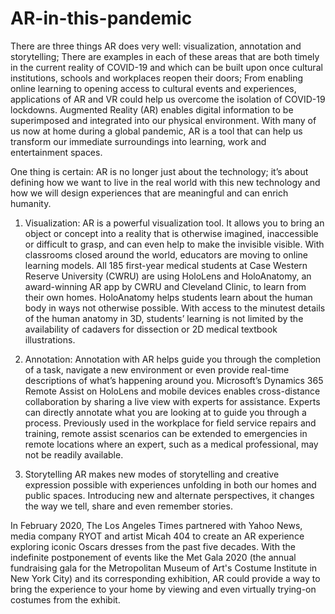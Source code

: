 # AR-in-this-pandemic
There are three things AR does very well: visualization, annotation and storytelling;
There are examples in each of these areas that are both timely in the current reality of COVID-19 and which can be built upon once cultural institutions, schools and workplaces reopen their doors;
From enabling online learning to opening access to cultural events and experiences, applications of AR and VR could help us overcome the isolation of COVID-19 lockdowns.
Augmented Reality (AR) enables digital information to be superimposed and integrated into our physical environment. With many of us now at home during a global pandemic, AR is a tool that can help us transform our immediate surroundings into learning, work and entertainment spaces.

One thing is certain: AR is no longer just about the technology; it’s about defining how we want to live in the real world with this new technology and how we will design experiences that are meaningful and can enrich humanity.

1. Visualization:
AR is a powerful visualization tool. It allows you to bring an object or concept into a reality that is otherwise imagined, inaccessible or difficult to grasp, and can even help to make the invisible visible. With classrooms closed around the world, educators are moving to online learning models. All 185 first-year medical students at Case Western Reserve University (CWRU) are using HoloLens and HoloAnatomy, an award-winning AR app by CWRU and Cleveland Clinic, to learn from their own homes. HoloAnatomy helps students learn about the human body in ways not otherwise possible. With access to the minutest details of the human anatomy in 3D, students’ learning is not limited by the availability of cadavers for dissection or 2D medical textbook illustrations.

2. Annotation:
Annotation with AR helps guide you through the completion of a task, navigate a new environment or even provide real-time descriptions of what’s happening around you.
Microsoft’s Dynamics 365 Remote Assist on HoloLens and mobile devices enables cross-distance collaboration by sharing a live view with experts for assistance. Experts can directly annotate what you are looking at to guide you through a process. Previously used in the workplace for field service repairs and training, remote assist scenarios can be extended to emergencies in remote locations where an expert, such as a medical professional, may not be readily available.

3. Storytelling
AR makes new modes of storytelling and creative expression possible with experiences unfolding in both our homes and public spaces. Introducing new and alternate perspectives, it changes the way we tell, share and even remember stories.

In February 2020, The Los Angeles Times partnered with Yahoo News, media company RYOT and artist Micah 404 to create an AR experience exploring iconic Oscars dresses from the past five decades. With the indefinite postponement of events like the Met Gala 2020 (the annual fundraising gala for the Metropolitan Museum of Art's Costume Institute in New York City) and its corresponding exhibition, AR could provide a way to bring the experience to your home by viewing and even virtually trying-on costumes from the exhibit.

